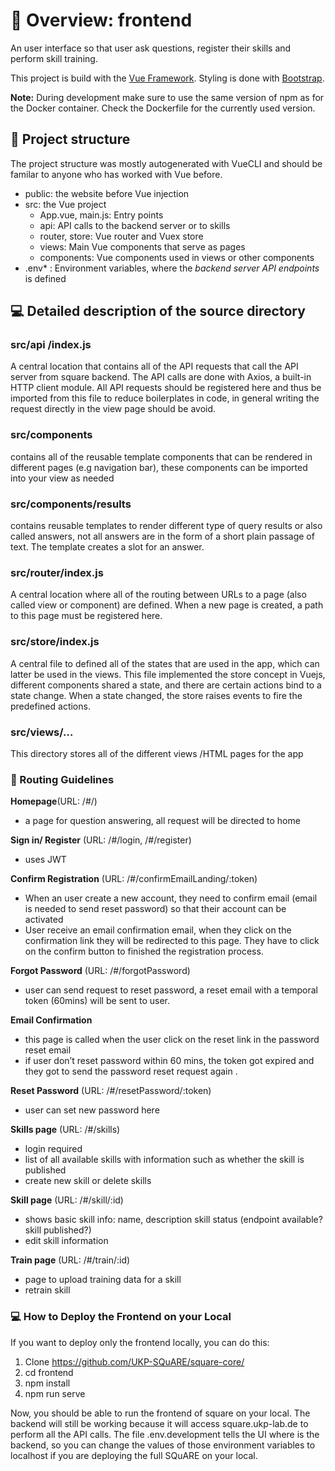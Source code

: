 # :rocket: Overview: frontend
An user interface so that user ask questions, register their skills and perform skill training.

This project is build with the [Vue Framework](https://vuejs.org/v2/guide/index.html).
Styling is done with [Bootstrap](https://getbootstrap.com/docs/5.1/getting-started/introduction/).

**Note:** During development make sure to use the same version of npm as for the Docker container. Check the Dockerfile for the currently used version.

## :triangular_flag_on_post: Project structure
The project structure was mostly autogenerated with VueCLI and should be familar to anyone who has worked with Vue before.

* public: the website before Vue injection  
* src: the Vue project  
    * App.vue, main.js: Entry points  
    * api: API calls to the backend server or to skills  
    * router, store: Vue router and Vuex store  
    * views: Main Vue components that serve as pages  
    * components: Vue components used in views or other components
* .env* : Environment variables, where the *backend server API endpoints* is defined


## :computer:  Detailed description of the source directory
### src/api /index.js 

A central location that contains all of the API requests that call the API server from square backend. The API calls are done with Axios, a built-in HTTP client module. All API requests should be registered here and thus be imported from this file to reduce boilerplates in code, in general writing the request directly in the view page should be avoid.

### src/components  

contains all of the reusable template components that can be rendered in different pages (e.g navigation bar), these components can be imported into your view as needed

### src/components/results

contains reusable templates to render different type of query results or also called answers, not all answers are in the form of a short plain passage of text. The template creates a slot for an answer.

### src/router/index.js

A central location where all of the routing between URLs to a page (also called view or component) are defined. When a new page is created, a path to this page must be registered here.


### src/store/index.js
A central file to defined all of the states that are used in the app, which can latter be used in the views. This file implemented the store concept in Vuejs, different components shared a state, and there are certain actions bind to a state change. When a state changed, the store raises events to fire the predefined actions. 

### src/views/…
This directory stores all of the different views /HTML pages for the app

### :memo: Routing Guidelines 
__Homepage__(URL: /#/)  
* a page for question answering, all request will be directed to home

__Sign in/ Register__ (URL: /#/login, /#/register)
* uses JWT  

__Confirm Registration__ (URL: /#/confirmEmailLanding/:token)  
* When an user create a new account, they need to confirm email (email is needed to send reset password) so that their account can be activated
* User receive an email confirmation email, when they click on the confirmation link they will be redirected to this page. They have to click on the confirm button to finished the registration process.

__Forgot Password__ (URL: /#/forgotPassword)
* user can send request to reset password, a reset email with a temporal token (60mins) will be sent to user. 

__Email Confirmation__
* this page is called when the user click on the reset link in the password reset email
* if user don’t reset password within 60 mins, the token got expired and they got to send the password reset request again .   

__Reset Password__ (URL: /#/resetPassword/:token)  
* user can set new password here  

__Skills page__ (URL: /#/skills)
* login required
* list of all available skills with information such as whether the skill is published
* create new skill or delete skills  

__Skill page__ (URL: /#/skill/:id)  
* shows basic skill info: name, description skill status (endpoint available? skill published?)
* edit skill information   

__Train page__ (URL: /#/train/:id) 
* page to upload training data for a skill  
* retrain skill



### :computer: How to Deploy the Frontend on your Local 

If you want to deploy only the frontend locally, you can do this:

1. Clone https://github.com/UKP-SQuARE/square-core/
2. cd frontend
3. npm install
4. npm run serve

Now, you should be able to run the frontend of square on your local. The backend will still be working because it will access square.ukp-lab.de to perform all the API calls. The file .env.development tells the UI where is the backend, so you can change the values of those environment variables to localhost if you are deploying the full SQuARE on your local.
